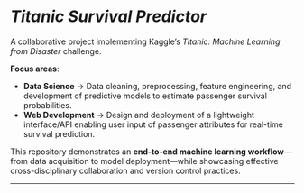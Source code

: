 # ***Titanic Survival Predictor***

A collaborative project implementing Kaggle’s *Titanic: Machine Learning from Disaster* challenge.

**Focus areas**:

* **Data Science** → Data cleaning, preprocessing, feature engineering, and development of predictive models to estimate passenger survival probabilities.
* **Web Development** → Design and deployment of a lightweight interface/API enabling user input of passenger attributes for real-time survival prediction.

This repository demonstrates an **end-to-end machine learning workflow**—from data acquisition to model deployment—while showcasing effective cross-disciplinary collaboration and version control practices.

---
